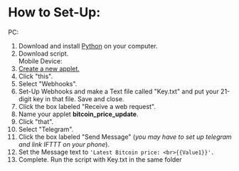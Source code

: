 # How to Set-Up:

PC:  
 1. Download and install [Python](https://www.python.org/downloads/) on your computer.  
 2. Download script.  
 Mobile Device:  
 1. [Create a new applet.](https://ifttt.com/create)
 1. Click "this".
 1. Select "Webhooks".
 1. Set-Up Webhooks and make a Text file called "Key.txt" and put your 21-digit key in that file. Save and close.
 1. Click the box labeled "Receive a web request".
 1. Name your applet **bitcoin_price_update**.
 1. Click "that".
 1. Select "Telegram".
 1. Click the box labeled "Send Message" (*you may have to set up telegram and link IFTTT on your phone*).
 1. Set the Message text to `'Latest Bitcoin price: <br>{{Value1}}'.`
 1. Complete. Run the script with Key.txt in the same folder

